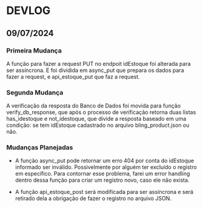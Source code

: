 # DEVLOG

## 09/07/2024

### Primeira Mudança
A função para fazer a request PUT no endpoit idEstoque foi alterada para ser assíncrona. E foi dividida em async_put que prepara os dados para fazer a request, e api_estoque_put que faz a request.

### Segunda Mudança
A verificação da resposta do Banco de Dados foi movida para função verify_db_response, que após o processo de verificação retorna duas listas
has_idestoque e not_idestoque, que divide a resposta baseado em uma condição: se tem idEstoque cadastrado no arquivo bling_product.json ou não.

### Mudanças Planejadas

- A função async_put pode retornar um erro 404 por conta do idEstoque informado ser inválido. Possivelmente por alguém ter excluído o registro em específico. Para contornar esse problema, farei um error handling dentro dessa função para criar um registro novo, caso ele não exista.

- A função api_estoque_post será modificada para ser assíncrona e será retirado dela a obrigação de fazer o registro no arquivo JSON.
